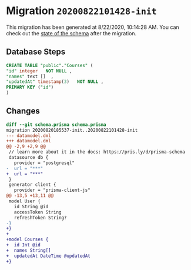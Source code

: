 # Migration `20200822101428-init`

This migration has been generated at 8/22/2020, 10:14:28 AM.
You can check out the [state of the schema](./schema.prisma) after the migration.

## Database Steps

```sql
CREATE TABLE "public"."Courses" (
"id" integer   NOT NULL ,
"names" text []  ,
"updatedAt" timestamp(3)   NOT NULL ,
PRIMARY KEY ("id")
)
```

## Changes

```diff
diff --git schema.prisma schema.prisma
migration 20200820185537-init..20200822101428-init
--- datamodel.dml
+++ datamodel.dml
@@ -2,9 +2,9 @@
 // learn more about it in the docs: https://pris.ly/d/prisma-schema
 datasource db {
   provider = "postgresql"
-  url = "***"
+  url = "***"
 }
 generator client {
   provider = "prisma-client-js"
@@ -13,5 +13,11 @@
 model User {
   id String @id
   accessToken String
   refreshToken String?
-}
+}
+
+model Courses {
+  id Int @id
+  names String[]
+  updatedAt DateTime @updatedAt
+}
```


